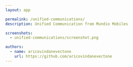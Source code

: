 ```yaml
---
layout: app

permalink: /unified-communications/
description: Unified Communication from Mundio Mobiles

screenshots:
  - unified-communications/screenshot.png

authors:
  - name: aricovindanevectone
    url: https://github.com/aricovindanevectone
---
```

